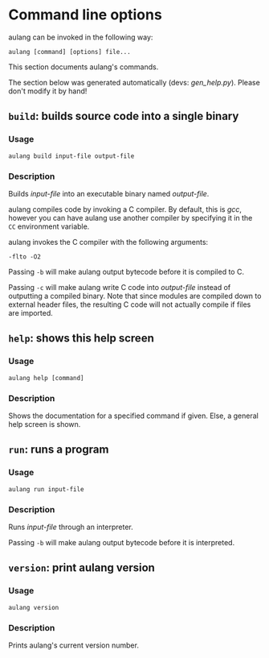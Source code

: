 # Command line options

aulang can be invoked in the following way:

```
aulang [command] [options] file...
```

This section documents aulang's commands.

The section below was generated automatically (devs: *gen_help.py*).
Please don't modify it by hand!

## `build`: builds source code into a single binary

### Usage

```
aulang build input-file output-file
```

### Description

Builds *input-file* into an executable binary named *output-file*.

aulang compiles code by invoking a C compiler. By default, this is *gcc*,
however you can have aulang use another compiler by specifying it in
the `CC` environment variable.

aulang invokes the C compiler with the following arguments:

```
-flto -O2
```

Passing `-b` will make aulang output bytecode before it is compiled to C.

Passing `-c` will make aulang write C code into *output-file* instead
of outputting a compiled binary. Note that since modules are compiled
down to external header files, the resulting C code will not actually
compile if files are imported.

## `help`: shows this help screen

### Usage

```
aulang help [command]
```

### Description

Shows the documentation for a specified command if given.
Else, a general help screen is shown.

## `run`: runs a program

### Usage

```
aulang run input-file
```

### Description

Runs *input-file* through an interpreter.

Passing `-b` will make aulang output bytecode before it is interpreted.

## `version`: print aulang version

### Usage

```
aulang version 
```

### Description

Prints aulang's current version number.

